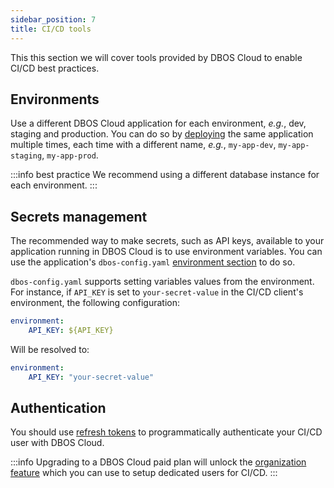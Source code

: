 ```yaml
---
sidebar_position: 7
title: CI/CD tools
---
```


This this section we will cover tools provided by DBOS Cloud to enable CI/CD best practices.

## Environments
Use a different DBOS Cloud application for each environment, _e.g._, dev, staging and production.
You can do so by [deploying](application-management#deploying-applications) the same application multiple times, each time with a different name, _e.g._, `my-app-dev`, `my-app-staging`, `my-app-prod`.

:::info best practice
We recommend using a different database instance for each environment.
:::

## Secrets management
The recommended way to make secrets, such as API keys, available to your application running in DBOS Cloud is to use environment variables.
You can use the application's `dbos-config.yaml` [environment section](../api-reference/configuration#environment-variables) to do so.

`dbos-config.yaml` supports setting variables values from the environment. For instance, if `API_KEY` is set to `your-secret-value` in the CI/CD client's environment, the following configuration:

```yaml
environment:
    API_KEY: ${API_KEY}
```

Will be resolved to:
```yaml
environment:
    API_KEY: "your-secret-value"
```


## Authentication
You should use [refresh tokens](account-management#authenticating-programatically) to programmatically authenticate your CI/CD user with DBOS Cloud.

:::info
Upgrading to a DBOS Cloud paid plan will unlock the [organization feature](account-management#organization-management) which you can use to setup dedicated users for CI/CD.
:::
